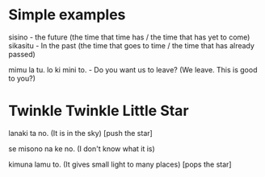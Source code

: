 # Simple examples

sisino - the future (the time that time has / the time that has yet to come)
sikasitu - In the past (the time that goes to time / the time that has already passed)

mimu la tu. lo ki mini to. - Do you want us to leave? (We leave. This is good to you?)

# Twinkle Twinkle Little Star

lanaki ta no. (It is in the sky) [push the star]

se misono na ke no. (I don't know what it is)

kimuna lamu to. (It gives small light to many places) [pops the star]
